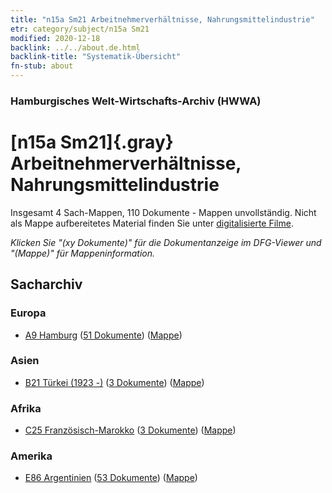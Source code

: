 ```yaml
---
title: "n15a Sm21 Arbeitnehmerverhältnisse, Nahrungsmittelindustrie"
etr: category/subject/n15a Sm21
modified: 2020-12-18
backlink: ../../about.de.html
backlink-title: "Systematik-Übersicht"
fn-stub: about
---
```


### Hamburgisches Welt-Wirtschafts-Archiv (HWWA)
# [n15a Sm21]{.gray}&#8201; Arbeitnehmerverhältnisse, Nahrungsmittelindustrie&#160; 




Insgesamt 4 Sach-Mappen, 110 Dokumente - Mappen unvollständig.
Nicht als Mappe aufbereitetes Material finden Sie unter [digitalisierte Filme](/film/h1_sh).

_Klicken Sie "(xy Dokumente)" für die Dokumentanzeige im DFG-Viewer und "(Mappe)" für Mappeninformation._

## Sacharchiv




### Europa

- [A9 Hamburg](../../../geo/about.de.html#A9) (<a href="https://dfg-viewer.de/show/?tx_dlf[id]=https://pm20.zbw.eu/mets/sh/1409xx/140905/1452xx/145224/public.mets.de.xml" target="_blank">51 Dokumente</a>) ([Mappe](http://purl.org/pressemappe20/folder/sh/140905,145224))

### Asien

- [B21 Türkei (1923 -)](../../../geo/about.de.html#B21) (<a href="https://dfg-viewer.de/show/?tx_dlf[id]=https://pm20.zbw.eu/mets/sh/1411xx/141111/1452xx/145224/public.mets.de.xml" target="_blank">3 Dokumente</a>) ([Mappe](http://purl.org/pressemappe20/folder/sh/141111,145224))

### Afrika

- [C25 Französisch-Marokko](../../../geo/about.de.html#C25) (<a href="https://dfg-viewer.de/show/?tx_dlf[id]=https://pm20.zbw.eu/mets/sh/1413xx/141358/1452xx/145224/public.mets.de.xml" target="_blank">3 Dokumente</a>) ([Mappe](http://purl.org/pressemappe20/folder/sh/141358,145224))

### Amerika

- [E86 Argentinien](../../../geo/about.de.html#E86) (<a href="https://dfg-viewer.de/show/?tx_dlf[id]=https://pm20.zbw.eu/mets/sh/1416xx/141692/1452xx/145224/public.mets.de.xml" target="_blank">53 Dokumente</a>) ([Mappe](http://purl.org/pressemappe20/folder/sh/141692,145224))


